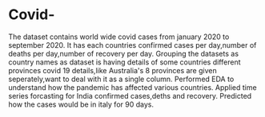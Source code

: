# Covid- 
The dataset contains world wide covid cases from january 2020 to september 2020. It has each countries confirmed cases per day,number of deaths per day,number of recovery per day. Grouping the datasets as country names as dataset is having details of some countries different provinces covid 19 details,like Australia's 8 provinces are given seperately,want to deal with it as a single column.
Performed EDA to understand how the pandemic has affected various countries.
Applied time series forcasting for India confirmed cases,deths and recovery.
Predicted how the cases would be in italy for 90 days.
